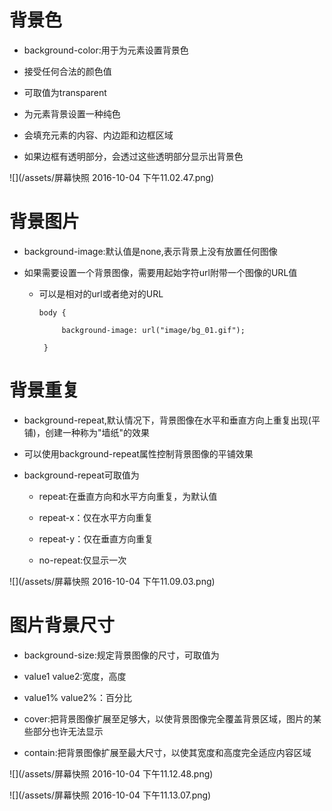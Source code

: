 # 背景色

 - background-color:用于为元素设置背景色

  - 接受任何合法的颜色值
  - 可取值为transparent

 - 为元素背景设置一种纯色

  - 会填充元素的内容、内边距和边框区域

  - 如果边框有透明部分，会透过这些透明部分显示出背景色

 ![](/assets/屏幕快照 2016-10-04 下午11.02.47.png)

# 背景图片

 - background-image:默认值是none,表示背景上没有放置任何图像

 - 如果需要设置一个背景图像，需要用起始字符url附带一个图像的URL值

   - 可以是相对的url或者绝对的URL

         body {

              background-image: url("image/bg_01.gif");

          }

# 背景重复

  - background-repeat,默认情况下，背景图像在水平和垂直方向上重复出现(平铺)，创建一种称为"墙纸"的效果

  - 可以使用background-repeat属性控制背景图像的平铺效果

  - background-repeat可取值为

    - repeat:在垂直方向和水平方向重复，为默认值

    - repeat-x：仅在水平方向重复

    - repeat-y：仅在垂直方向重复

    - no-repeat:仅显示一次

 ![](/assets/屏幕快照 2016-10-04 下午11.09.03.png)

# 图片背景尺寸

  - background-size:规定背景图像的尺寸，可取值为

   - value1 value2:宽度，高度
   - value1% value2%：百分比

   - cover:把背景图像扩展至足够大，以使背景图像完全覆盖背景区域，图片的某些部分也许无法显示

   - contain:把背景图像扩展至最大尺寸，以使其宽度和高度完全适应内容区域

![](/assets/屏幕快照 2016-10-04 下午11.12.48.png)

![](/assets/屏幕快照 2016-10-04 下午11.13.07.png)